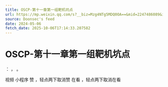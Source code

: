 ```yaml
---
title: OSCP-第十一章第一组靶机坑点
url: https://mp.weixin.qq.com/s?__biz=Mzg4NTg5MDQ0OA==&mid=2247486089&idx=1&sn=9ba03c814eb03e6096f4a1727a1fd195
source: Doonsec's feed
date: 2024-05-06
fetch_date: 2025-10-06T17:14:33.207582
---
```


# OSCP-第十一章第一组靶机坑点

：
，
。

视频
小程序
赞
，轻点两下取消赞
在看
，轻点两下取消在看